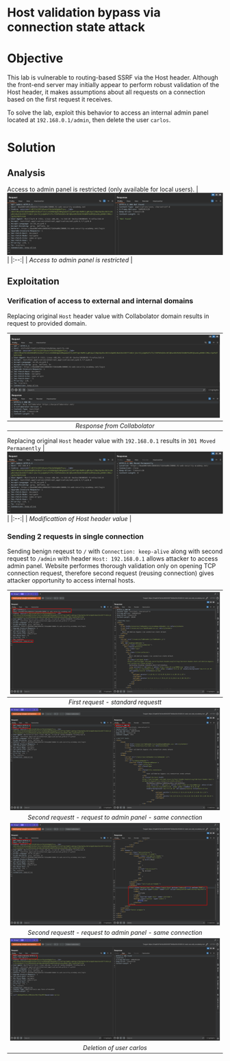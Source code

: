 # Host validation bypass via connection state attack
# Objective
This lab is vulnerable to routing-based SSRF via the Host header. Although the front-end server may initially appear to perform robust validation of the Host header, it makes assumptions about all requests on a connection based on the first request it receives.

To solve the lab, exploit this behavior to access an internal admin panel located at `192.168.0.1/admin`, then delete the user `carlos`. 

# Solution
## Analysis
Access to admin panel is restricted (only available for local users).
|![](Images/image-26.png)|
|:--:| 
| *Access to admin panel is restricted* |


## Exploitation
### Verification of access to external and internal domains
Replacing original `Host` header value with Collabolator domain results in request to provided domain.

|![](Images/image-27.png)|
|:--:| 
| *Response from Collabolator* |

Replacing original `Host` header value with `192.168.0.1` results in `301 Moved Permanently`
|![](Images/image-28.png)|
|:--:| 
| *Modificattion of Host header value* |

### Sending 2 requests in single connection
Sending benign reqeust to `/` with `Connection: keep-alive` along with second request to `/admin` with header `Host: 192.168.0.1` allows attacker to access admin panel. Website performes thorough validation only on opening TCP connection request, therefore second request (reusing connection) gives attacker opportunity to access internal hosts.

|![](Images/image-29.png)|
|:--:| 
| *First request - standard requestt* |
|![](Images/image-31.png)|
| *Second requestt - request to admin panel - same connection* |
|![](Images/image-30.png)|
| *Second requestt - request to admin panel - same connection* |
|![](Images/image-32.png)|
| *Deletion of user carlos* |
